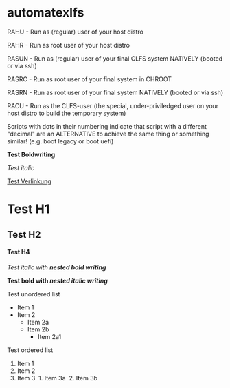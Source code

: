 # automatexlfs

RAHU - Run as (regular) user of your host distro

RAHR - Run as root user of your host distro

RASUN - Run as (regular) user of your final CLFS system NATIVELY (booted or via ssh)

RASRC - Run as root user of your final system in CHROOT

RASRN - Run as root user of your final system NATIVELY (booted or via ssh)

RACU - Run as the CLFS-user (the special, under-priviledged user on your host distro to build the temporary system)

Scripts with dots in their numbering indicate that script with a different "decimal" are an ALTERNATIVE to achieve the same thing or something similar! (e.g. boot legacy or boot uefi)



**Test Boldwriting**

*Test italic*

[Test Verlinkung](http://www.google.de)

# Test H1
## Test H2
#### Test H4

_Test italic with **nested bold writing**_

__Test bold with *nested italic writing*__

Test unordered list

* Item 1
* Item 2
  * Item 2a
  * Item 2b
    * Item 2a1
  
Test ordered list

1. Item 1
2. Item 2
3. Item 3
  1. Item 3a
  2. Item 3b


